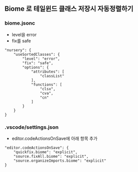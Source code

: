 <h2 data-ke-size="size26">Biome 로 테일윈드 클래스 저장시 자동정렬하기</h2>
<h3 data-ke-size="size23">biome.jsonc</h3>
<ul style="list-style-type: disc;" data-ke-list-type="disc">
<li>level을 error</li>
<li>fix를 safe</li>
</ul>
<pre class="prolog"><code>"nursery": {
    "useSortedClasses": {
        "level": "error",
        "fix": "safe",
        "options": {
            "attributes": [
                "classList"
            ],
            "functions": [
                "clsx",
                "cva",
                "cn"
            ]
        }
    }
}</code></pre>
<h3 data-ke-size="size23">.vscode/settings.json</h3>
<ul style="list-style-type: disc;" data-ke-list-type="disc">
<li>editor.codeActionsOnSave에 아래 항목 추가</li>
</ul>
<pre class="1c"><code>"editor.codeActionsOnSave": {
    "quickfix.biome": "explicit",
    "source.fixAll.biome": "explicit",
    "source.organizeImports.biome": "explicit"
}</code></pre>